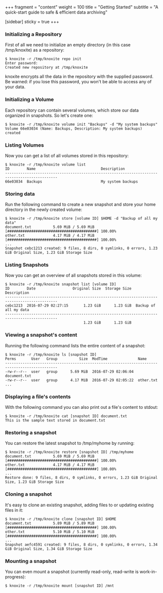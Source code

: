 +++
fragment = "content"
weight = 100
title = "Getting Started"
subtitle = "A quick-start guide to safe & efficient data archiving"

[sidebar]
  sticky = true
+++

<p>

### Initializing a Repository
First of all we need to initialize an empty directory (in this case /tmp/knoxite)
as a repository:

```
$ knoxite -r /tmp/knoxite repo init
Enter password:
Created new repository at /tmp/knoxite
```

knoxite encrypts all the data in the repository with the supplied password. Be
warned: if you lose this password, you won't be able to access any of your data.

### Initializing a Volume
Each repository can contain several volumes, which store our data organized in
snapshots. So let's create one:

```
$ knoxite -r /tmp/knoxite volume init "Backups" -d "My system backups"
Volume 66e03034 (Name: Backups, Description: My system backups) created
```

### Listing Volumes
Now you can get a list of all volumes stored in this repository:

```
$ knoxite -r /tmp/knoxite volume list
ID        Name                              Description
----------------------------------------------------------------------------------------------
66e03034  Backups                           My system backups
```

### Storing data
Run the following command to create a new snapshot and store your home directory
in the newly created volume:

```
$ knoxite -r /tmp/knoxite store [volume ID] $HOME -d "Backup of all my data"
document.txt          5.69 MiB / 5.69 MiB [#########################################] 100.00%
other.txt             4.17 MiB / 4.17 MiB [#########################################] 100.00%
...
Snapshot cebc1213 created: 9 files, 8 dirs, 0 symlinks, 0 errors, 1.23 GiB Original Size, 1.23 GiB Storage Size
```

### Listing Snapshots
Now you can get an overview of all snapshots stored in this volume:

```
$ knoxite -r /tmp/knoxite snapshot list [volume ID]
ID        Date                 Original Size  Storage Size  Description
----------------------------------------------------------------------------------------------
cebc1213  2016-07-29 02:27:15       1.23 GiB      1.23 GiB  Backup of all my data
----------------------------------------------------------------------------------------------
                                    1.23 GiB      1.23 GiB
```

### Viewing a snapshot's content
Running the following command lists the entire content of a snapshot:

```
$ knoxite -r /tmp/knoxite ls [snapshot ID]
Perms       User   Group          Size  ModTime              Name
----------------------------------------------------------------------------------------------
-rw-r--r--  user   group      5.69 MiB  2016-07-29 02:06:04  document.txt
-rw-r--r--  user   group      4.17 MiB  2016-07-29 02:05:22  other.txt
...
```

### Displaying a file's contents
With the following command you can also print out a file's content to stdout:
```
$ knoxite -r /tmp/knoxite cat [snapshot ID] document.txt
This is the sample text stored in document.txt
```

### Restoring a snapshot
You can restore the latest snapshot to /tmp/myhome by running:

```
$ knoxite -r /tmp/knoxite restore [snapshot ID] /tmp/myhome
document.txt          5.69 MiB / 5.69 MiB [#########################################] 100.00%
other.txt             4.17 MiB / 4.17 MiB [#########################################] 100.00%
...
Restore done: 9 files, 8 dirs, 0 symlinks, 0 errors, 1.23 GiB Original Size, 1.23 GiB Storage Size
```

### Cloning a snapshot
It's easy to clone an existing snapshot, adding files to or updating existing
files in it:

```
$ knoxite -r /tmp/knoxite clone [snapshot ID] $HOME
document.txt          5.89 MiB / 5.89 MiB [#########################################] 100.00%
other.txt             5.10 MiB / 5.10 MiB [#########################################] 100.00%
...
Snapshot aefc4591 created: 9 files, 8 dirs, 0 symlinks, 0 errors, 1.34 GiB Original Size, 1.34 GiB Storage Size
```

### Mounting a snapshot
You can even mount a snapshot (currently read-only, read-write is
work-in-progress):

```
$ knoxite -r /tmp/knoxite mount [snapshot ID] /mnt
```

</p>
